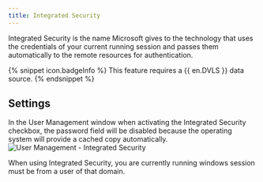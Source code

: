 ```yaml
---
title: Integrated Security
---
```

Integrated Security is the name Microsoft gives to the technology that uses the credentials of your current running session and passes them automatically to the remote resources for authentication.  

{% snippet icon.badgeInfo %}
This feature requires a {{ en.DVLS }} data source. 
{% endsnippet %}
 

## Settings 

In the User Management window when activating the Integrated Security checkbox, the password field will be disabled because the operating system will provide a cached copy automatically.  
![User Management - Integrated Security](https://webdevolutions.azureedge.net/docs/en/rdm/mac/clip10391.png) 

When using Integrated Security, you are currently running windows session must be from a user of that domain. 

